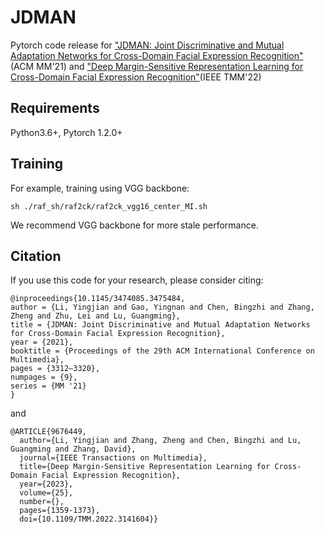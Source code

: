 # JDMAN
Pytorch code release for ["JDMAN: Joint Discriminative and Mutual Adaptation Networks for Cross-Domain Facial Expression Recognition"](https://dl.acm.org/doi/10.1145/3474085.3475484) (ACM MM'21) and ["Deep Margin-Sensitive Representation Learning for Cross-Domain Facial Expression Recognition"](https://ieeexplore.ieee.org/document/9676449)(IEEE TMM'22)

## Requirements
Python3.6+, Pytorch 1.2.0+

## Training

For example, training using VGG backbone:

```
sh ./raf_sh/raf2ck/raf2ck_vgg16_center_MI.sh
```

We recommend VGG backbone for more stale performance.

## Citation

If you use this code for your research, please consider citing:

```
@inproceedings{10.1145/3474085.3475484,
author = {Li, Yingjian and Gao, Yingnan and Chen, Bingzhi and Zhang, Zheng and Zhu, Lei and Lu, Guangming},
title = {JDMAN: Joint Discriminative and Mutual Adaptation Networks for Cross-Domain Facial Expression Recognition},
year = {2021},
booktitle = {Proceedings of the 29th ACM International Conference on Multimedia},
pages = {3312–3320},
numpages = {9},
series = {MM '21}
}

```
and
```
@ARTICLE{9676449,
  author={Li, Yingjian and Zhang, Zheng and Chen, Bingzhi and Lu, Guangming and Zhang, David},
  journal={IEEE Transactions on Multimedia}, 
  title={Deep Margin-Sensitive Representation Learning for Cross-Domain Facial Expression Recognition}, 
  year={2023},
  volume={25},
  number={},
  pages={1359-1373},
  doi={10.1109/TMM.2022.3141604}}
```